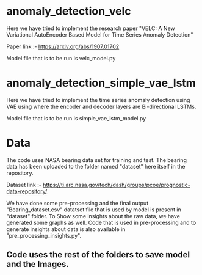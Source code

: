 # anomaly_detection_velc

Here we have tried to implement the research paper "VELC: A New Variational AutoEncoder Based
Model for Time Series Anomaly Detection"

Paper link :- https://arxiv.org/abs/1907.01702

Model file that is to be run is velc_model.py

# anomaly_detection_simple_vae_lstm
Here we have tried to implement the time series anomaly detection using VAE using where the encoder and decoder layers are  Bi-directional LSTMs.


Model file that is to be run is simple_vae_lstm_model.py

# Data
The code uses NASA bearing data set for training and test. The bearing data has been uploaded to the folder named "dataset" here itself in the repository. 

Dataset link :- https://ti.arc.nasa.gov/tech/dash/groups/pcoe/prognostic-data-repository/

We have done some pre-processing and the final output "Bearing_dataset.csv" datatset file that is used by model is present in "dataset" folder. To Show some insights about the raw data, we have generated some graphs as well.
Code that is used in pre-processing and to generate insights about data is also available in "pre_processing_insights.py".



## Code uses the rest of the folders to save model and the Images.

